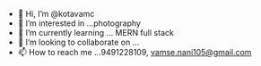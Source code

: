 - 👋 Hi, I’m @kotavamc
- 👀 I’m interested in ...photography
- 🌱 I’m currently learning ... MERN full stack
- 💞️ I’m looking to collaborate on ...
- 📫 How to reach me ...9491228109, vamse.nani105@gmail.com

<!---
kotavamc/kotavamc is a ✨ special ✨ repository because its `README.md` (this file) appears on your GitHub profile.
You can click the Preview link to take a look at your changes.
--->
